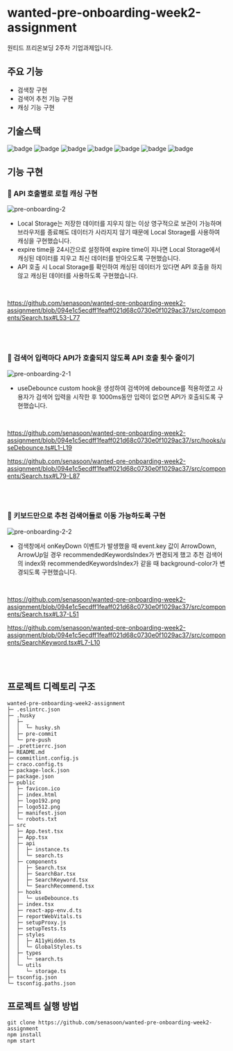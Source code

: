 # wanted-pre-onboarding-week2-assignment
원티드 프리온보딩 2주차 기업과제입니다.

## 주요 기능
- 검색창 구현
- 검색어 추천 기능 구현
- 캐싱 기능 구현

## 기술스택
![badge](https://img.shields.io/badge/React-61dafb?logo=React&logoColor=white&style=flat-square) ![badge](https://img.shields.io/badge/Typescript-3178C6?style=flat-square&logo=Typescript&logoColor=white) ![badge](https://img.shields.io/badge/styled%20components-DB7093?style=flat-square&logo=styled%20components&logoColor=white) ![badge](https://img.shields.io/badge/create%20react%20app-09D3AC?style=flat-square&logo=create%20react%20app&logoColor=white) ![badge](https://img.shields.io/badge/axios-764ABC?style=flat-square&logo=axios&logoColor=white) ![badge](https://img.shields.io/badge/npm-CB3837?logo=npm&logoColor=white&style=flat-square) ![badge](https://img.shields.io/badge/Visual%20Studio%20Code-007ACC?style=flat-square&logo=Visual%20Studio%20Code&logoColor=white)

## 기능 구현

### 📍 API 호출별로 로컬 캐싱 구현

![pre-onboarding-2](https://user-images.githubusercontent.com/102699437/236141660-4adfa37f-8948-4e43-9216-b88d02c7d05c.gif)

- Local Storage는 저장한 데이터를 지우지 않는 이상 영구적으로 보관이 가능하며 브라우저를 종료해도 데이터가 사라지지 않기 때문에 Local Storage를 사용하여 캐싱을 구현했습니다. 
- expire time을 24시간으로 설정하여 expire time이 지나면 Local Storage에서 캐싱된 데이터를 지우고 최신 데이터를 받아오도록 구현했습니다.
- API 호출 시 Local Storage를 확인하여 캐싱된 데이터가 있다면 API 호출을 하지 않고 캐싱된 데이터를 사용하도록 구현했습니다.
<br/>

https://github.com/senasoon/wanted-pre-onboarding-week2-assignment/blob/094e1c5ecdff1feaff021d68c0730e0f1029ac37/src/components/Search.tsx#L53-L77 

<br/>
<br/>

### 📍 검색어 입력마다 API가 호출되지 않도록 API 호출 횟수 줄이기

![pre-onboarding-2-1](https://user-images.githubusercontent.com/102699437/236141734-4d181744-57a4-40a4-8266-0b80c676c269.gif)

- useDebounce custom hook을 생성하여 검색어에 debounce를 적용하였고 사용자가 검색어 입력을 시작한 후 1000ms동안 입력이 없으면 API가 호출되도록 구현했습니다.
<br/>

https://github.com/senasoon/wanted-pre-onboarding-week2-assignment/blob/094e1c5ecdff1feaff021d68c0730e0f1029ac37/src/hooks/useDebounce.ts#L1-L19

https://github.com/senasoon/wanted-pre-onboarding-week2-assignment/blob/094e1c5ecdff1feaff021d68c0730e0f1029ac37/src/components/Search.tsx#L79-L87

<br/>
<br/>

### 📍 키보드만으로 추천 검색어들로 이동 가능하도록 구현

![pre-onboarding-2-2](https://user-images.githubusercontent.com/102699437/236141779-93cbc4cd-72d0-4586-9718-3323884a6809.gif)

- 검색창에서 onKeyDown 이벤트가 발생했을 때 event.key 값이 ArrowDown, ArrowUp일 경우 recommendedKeywordsIndex가 변경되게 했고 추천 검색어의 index와 recommendedKeywordsIndex가 같을 때 background-color가 변경되도록 구현했습니다.
<br/>

https://github.com/senasoon/wanted-pre-onboarding-week2-assignment/blob/094e1c5ecdff1feaff021d68c0730e0f1029ac37/src/components/Search.tsx#L37-L51

https://github.com/senasoon/wanted-pre-onboarding-week2-assignment/blob/094e1c5ecdff1feaff021d68c0730e0f1029ac37/src/components/SearchKeyword.tsx#L7-L10

<br/>
<br/>

## 프로젝트 디렉토리 구조

```
wanted-pre-onboarding-week2-assignment
├─ .eslintrc.json
├─ .husky
│  ├─ _
│  │  └─ husky.sh
│  ├─ pre-commit
│  └─ pre-push
├─ .prettierrc.json
├─ README.md
├─ commitlint.config.js
├─ craco.config.ts
├─ package-lock.json
├─ package.json
├─ public
│  ├─ favicon.ico
│  ├─ index.html
│  ├─ logo192.png
│  ├─ logo512.png
│  ├─ manifest.json
│  └─ robots.txt
├─ src
│  ├─ App.test.tsx
│  ├─ App.tsx
│  ├─ api
│  │  ├─ instance.ts
│  │  └─ search.ts
│  ├─ components
│  │  ├─ Search.tsx
│  │  ├─ SearchBar.tsx
│  │  ├─ SearchKeyword.tsx
│  │  └─ SearchRecommend.tsx
│  ├─ hooks
│  │  └─ useDebounce.ts
│  ├─ index.tsx
│  ├─ react-app-env.d.ts
│  ├─ reportWebVitals.ts
│  ├─ setupProxy.js
│  ├─ setupTests.ts
│  ├─ styles
│  │  ├─ A11yHidden.ts
│  │  └─ GlobalStyles.ts
│  ├─ types
│  │  └─ search.ts
│  └─ utils
│     └─ storage.ts
├─ tsconfig.json
└─ tsconfig.paths.json

```

## 프로젝트 실행 방법

```
git clone https://github.com/senasoon/wanted-pre-onboarding-week2-assignment
npm install
npm start
```

